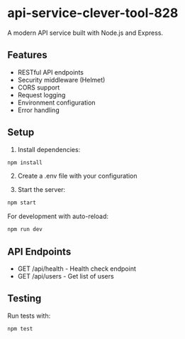 # api-service-clever-tool-828

A modern API service built with Node.js and Express.

## Features

- RESTful API endpoints
- Security middleware (Helmet)
- CORS support
- Request logging
- Environment configuration
- Error handling

## Setup

1. Install dependencies:
```bash
npm install
```

2. Create a .env file with your configuration

3. Start the server:
```bash
npm start
```

For development with auto-reload:
```bash
npm run dev
```

## API Endpoints

- GET /api/health - Health check endpoint
- GET /api/users - Get list of users

## Testing

Run tests with:
```bash
npm test
```
